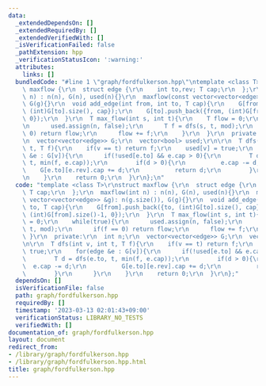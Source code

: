 ```yaml
---
data:
  _extendedDependsOn: []
  _extendedRequiredBy: []
  _extendedVerifiedWith: []
  _isVerificationFailed: false
  _pathExtension: hpp
  _verificationStatusIcon: ':warning:'
  attributes:
    links: []
  bundledCode: "#line 1 \"graph/fordfulkerson.hpp\"\ntemplate <class T>\r\nstruct\
    \ maxflow {\r\n  struct edge {\r\n    int to,rev; T cap;\r\n  };\r\n  maxflow(int\
    \ n) : n(n), G(n), used(n){}\r\n  maxflow(const vector<vector<edge>> &g): n(g.size()),\
    \ G(g){}\r\n  void add_edge(int from, int to, T cap){\r\n    G[from].push_back({to,\
    \ (int)G[to].size(), cap});\r\n    G[to].push_back({from, (int)G[from].size()-1,\
    \ 0});\r\n  }\r\n  T max_flow(int s, int t){\r\n    T flow = 0;\r\n    while(true){\r\
    \n      used.assign(n, false);\r\n      T f = dfs(s, t, mod);\r\n      if(f ==\
    \ 0) return flow;\r\n      flow += f;\r\n    }\r\n  }\r\n  private:\r\n  int n;\r\
    \n  vector<vector<edge>> G;\r\n  vector<bool> used;\r\n\r\n  T dfs(int v, int\
    \ t, T f){\r\n    if(v == t) return f;\r\n    used[v] = true;\r\n    for(edge\
    \ &e : G[v]){\r\n      if(!used[e.to] && e.cap > 0){\r\n        T d = dfs(e.to,\
    \ t, min(f, e.cap));\r\n        if(d > 0){\r\n          e.cap -= d;\r\n      \
    \    G[e.to][e.rev].cap += d;\r\n          return d;\r\n        }\r\n      }\r\
    \n    }\r\n    return 0;\r\n  }\r\n};\n"
  code: "template <class T>\r\nstruct maxflow {\r\n  struct edge {\r\n    int to,rev;\
    \ T cap;\r\n  };\r\n  maxflow(int n) : n(n), G(n), used(n){}\r\n  maxflow(const\
    \ vector<vector<edge>> &g): n(g.size()), G(g){}\r\n  void add_edge(int from, int\
    \ to, T cap){\r\n    G[from].push_back({to, (int)G[to].size(), cap});\r\n    G[to].push_back({from,\
    \ (int)G[from].size()-1, 0});\r\n  }\r\n  T max_flow(int s, int t){\r\n    T flow\
    \ = 0;\r\n    while(true){\r\n      used.assign(n, false);\r\n      T f = dfs(s,\
    \ t, mod);\r\n      if(f == 0) return flow;\r\n      flow += f;\r\n    }\r\n \
    \ }\r\n  private:\r\n  int n;\r\n  vector<vector<edge>> G;\r\n  vector<bool> used;\r\
    \n\r\n  T dfs(int v, int t, T f){\r\n    if(v == t) return f;\r\n    used[v] =\
    \ true;\r\n    for(edge &e : G[v]){\r\n      if(!used[e.to] && e.cap > 0){\r\n\
    \        T d = dfs(e.to, t, min(f, e.cap));\r\n        if(d > 0){\r\n        \
    \  e.cap -= d;\r\n          G[e.to][e.rev].cap += d;\r\n          return d;\r\n\
    \        }\r\n      }\r\n    }\r\n    return 0;\r\n  }\r\n};"
  dependsOn: []
  isVerificationFile: false
  path: graph/fordfulkerson.hpp
  requiredBy: []
  timestamp: '2023-03-13 02:01:43+09:00'
  verificationStatus: LIBRARY_NO_TESTS
  verifiedWith: []
documentation_of: graph/fordfulkerson.hpp
layout: document
redirect_from:
- /library/graph/fordfulkerson.hpp
- /library/graph/fordfulkerson.hpp.html
title: graph/fordfulkerson.hpp
---
```

